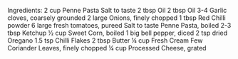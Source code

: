 Ingredients:
2 cup Penne Pasta 
Salt to taste 
2 tbsp Oil 
2 tbsp Oil 
3-4 Garlic cloves, coarsely grounded 
2 large Onions, finely chopped
1 tbsp Red Chilli powder
6 large fresh tomatoes, pureed
Salt to taste 
Penne Pasta, boiled 
2-3 tbsp Ketchup 
½ cup Sweet Corn, boiled
1 big bell pepper, diced
2 tsp dried Oregano
1.5 tsp Chilli Flakes
2 tbsp Butter
¼ cup Fresh Cream 
Few Coriander Leaves, finely chopped
¼ cup Processed Cheese, grated

